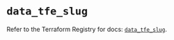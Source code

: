 # `data_tfe_slug`

Refer to the Terraform Registry for docs: [`data_tfe_slug`](https://registry.terraform.io/providers/hashicorp/tfe/0.54.0/docs/data-sources/slug).

